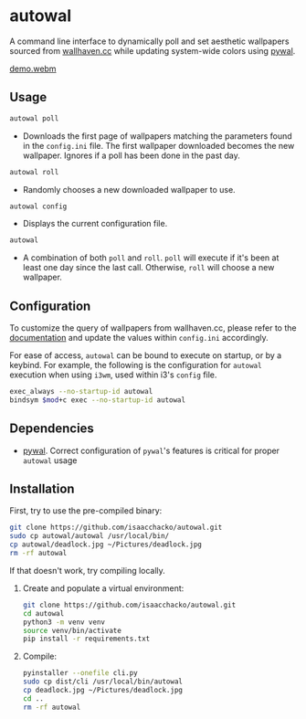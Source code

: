 # autowal

A command line interface to dynamically poll and set aesthetic wallpapers sourced from [wallhaven.cc](https://www.wallhaven.cc) while updating system-wide colors using [pywal](https://github.com/dylanaraps/pywal).

[demo.webm](https://github.com/user-attachments/assets/287378b5-2ccb-40f5-b369-5839bf341129)


## Usage

  ```bash
  autowal poll 
  ```
  - Downloads the first page of wallpapers matching the parameters found in the `config.ini` file. The first wallpaper downloaded becomes the new wallpaper. Ignores if a poll has been done in the past day.

  ```bash
  autowal roll 
  ```
  - Randomly chooses a new downloaded wallpaper to use.

  ```bash
  autowal config
  ```
  - Displays the current configuration file.

  ```bash
  autowal
  ```
  - A combination of both `poll` and `roll`. `poll` will execute if it's been at least one day since the last call. Otherwise, `roll` will choose a new wallpaper.

## Configuration

To customize the query of wallpapers from wallhaven.cc, please refer to the [documentation](https://wallhaven.cc/help/api) and update the values within `config.ini` accordingly. 

For ease of access, `autowal` can be bound to execute on startup, or by a keybind. For example, the following is the configuration for `autowal` execution when using `i3wm`, used within i3's `config` file.

  ```bash
  exec_always --no-startup-id autowal
  bindsym $mod+c exec --no-startup-id autowal
  ```

## Dependencies
  - [pywal](https://github.com/dylanaraps/pywal). Correct configuration of `pywal`'s features is critical for proper `autowal` usage

## Installation

First, try to use the pre-compiled binary:
   ```bash
   git clone https://github.com/isaacchacko/autowal.git
   sudo cp autowal/autowal /usr/local/bin/
   cp autowal/deadlock.jpg ~/Pictures/deadlock.jpg
   rm -rf autowal
   ```
If that doesn't work, try compiling locally.

1. Create and populate a virtual environment:

   ```bash
   git clone https://github.com/isaacchacko/autowal.git
   cd autowal
   python3 -m venv venv
   source venv/bin/activate
   pip install -r requirements.txt
   ```
2. Compile:

   ```bash
   pyinstaller --onefile cli.py
   sudo cp dist/cli /usr/local/bin/autowal
   cp deadlock.jpg ~/Pictures/deadlock.jpg
   cd ..
   rm -rf autowal
   ```
